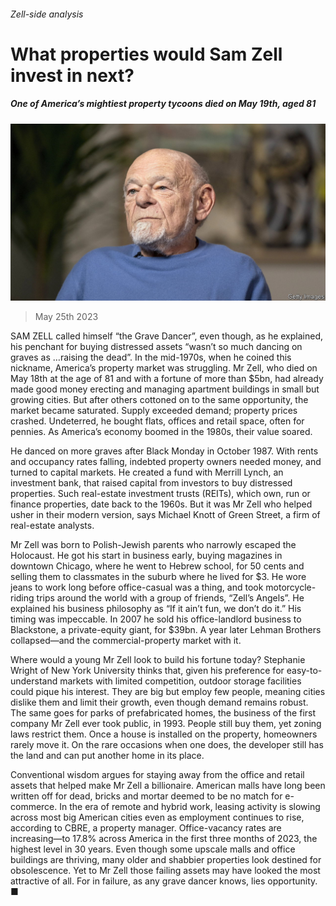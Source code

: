 ###### Zell-side analysis

# What properties would Sam Zell invest in next? 

##### One of America’s mightiest property tycoons died on May 19th, aged 81 

![image](images/20230527_WBP501.jpg) 

> May 25th 2023 

SAM ZELL called himself “the Grave Dancer”, even though, as he explained, his penchant for buying distressed assets “wasn’t so much dancing on graves as …raising the dead”. In the mid-1970s, when he coined this nickname, America’s property market was struggling. Mr Zell, who died on May 18th at the age of 81 and with a fortune of more than $5bn, had already made good money erecting and managing apartment buildings in small but growing cities. But after others cottoned on to the same opportunity, the market became saturated. Supply exceeded demand; property prices crashed. Undeterred, he bought flats, offices and retail space, often for pennies. As America’s economy boomed in the 1980s, their value soared. 

He danced on more graves after Black Monday in October 1987. With rents and occupancy rates falling, indebted property owners needed money, and turned to capital markets. He created a fund with Merrill Lynch, an investment bank, that raised capital from investors to buy distressed properties. Such real-estate investment trusts (REITs), which own, run or finance properties, date back to the 1960s. But it was Mr Zell who helped usher in their modern version, says Michael Knott of Green Street, a firm of real-estate analysts. 

Mr Zell was born to Polish-Jewish parents who narrowly escaped the Holocaust. He got his start in business early, buying  magazines in downtown Chicago, where he went to Hebrew school, for 50 cents and selling them to classmates in the suburb where he lived for $3. He wore jeans to work long before office-casual was a thing, and took motorcycle-riding trips around the world with a group of friends, “Zell’s Angels”. He explained his business philosophy as “If it ain’t fun, we don’t do it.” His timing was impeccable. In 2007 he sold his office-landlord business to Blackstone, a private-equity giant, for $39bn. A year later Lehman Brothers collapsed—and the commercial-property market with it.

Where would a young Mr Zell look to build his fortune today? Stephanie Wright of New York University thinks that, given his preference for easy-to-understand markets with limited competition, outdoor storage facilities could pique his interest. They are big but employ few people, meaning cities dislike them and limit their growth, even though demand remains robust. The same goes for parks of prefabricated homes, the business of the first company Mr Zell ever took public, in 1993. People still buy them, yet zoning laws restrict them. Once a house is installed on the property, homeowners rarely move it. On the rare occasions when one does, the developer still has the land and can put another home in its place.

Conventional wisdom argues for staying away from the office and retail assets that helped make Mr Zell a billionaire. American malls have long been written off for dead, bricks and mortar deemed to be no match for e-commerce. In the era of remote and hybrid work, leasing activity is slowing across most big American cities even as employment continues to rise, according to CBRE, a property manager. Office-vacancy rates are increasing—to 17.8% across America in the first three months of 2023, the highest level in 30 years. Even though some upscale malls and office buildings are thriving, many older and shabbier properties look destined for obsolescence. Yet to Mr Zell those failing assets may have looked the most attractive of all. For in failure, as any grave dancer knows, lies opportunity. ■



